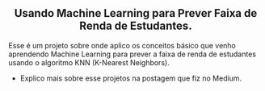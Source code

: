 # <h2 align="center">Usando Machine Learning para Prever Faixa de Renda de Estudantes.</h3>


Esse é um projeto sobre onde aplico os conceitos básico que venho aprendendo Machine Learning para prever a faixa de renda de estudantes usando o algoritmo KNN (K-Nearest Neighbors). 
* Explico mais sobre esse projetos na postagem que fiz no Medium.

